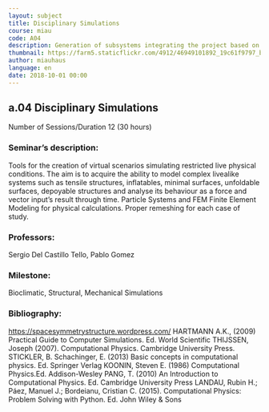 ```yaml
---
layout: subject
title: Disciplinary Simulations
course: miau
code: A04
description: Generation of subsystems integrating the project based on disciplines (structural, bioclimatic, infrastructural...) in such a way as to produce simulations of the prototypes modeled, as well as their programmatic and geometric optimization for such objectives. The result is the elaboration of calculation documents and decision making regarding thermodynamic bioclimatic strategies
thumbnail: https://farm5.staticflickr.com/4912/46949101892_19c61f9797_b.jpg
author: miauhaus
language: en
date: 2018-10-01 00:00
---
```

## a.04 Disciplinary Simulations
Number of Sessions/Duration 12 (30 hours)

### Seminar’s description:
Tools for the creation of virtual scenarios simulating restricted live physical conditions. The aim is to acquire the ability to model complex livealike systems such as tensile structures, inflatables, minimal surfaces, unfoldable surfaces, depoyable structures and analyse its behaviour as a force and vector input’s result through time. Particle Systems and FEM Finite Element Modeling for physical calculations. Proper remeshing for each case of study.

### Professors:
Sergio Del Castillo Tello, Pablo Gomez 

### Milestone:
Bioclimatic, Structural, Mechanical Simulations

### Bibliography:
https://spacesymmetrystructure.wordpress.com/
HARTMANN A.K., (2009) Practical Guide to Computer Simulations. Ed. World Scientific
THIJSSEN, Joseph (2007). Computational Physics. Cambridge University Press.
STICKLER, B. Schachinger, E. (2013) Basic concepts in computational physics. Ed. Springer Verlag
KOONIN, Steven E. (1986) Computational Physics.Ed. Addison-Wesley
PANG, T. (2010) An Introduction to Computational Physics. Ed. Cambridge University Press
LANDAU, Rubin H.; Páez, Manuel J.; Bordeianu, Cristian C. (2015). Computational Physics: Problem
Solving with Python. Ed. John Wiley & Sons

